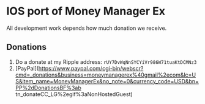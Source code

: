 IOS port of Money Manager Ex
====================

All development work depends how much donation we receive.

## Donations
1. Do a donate at my Ripple address: `rUY7DvWqNnSYCYiVr986W71tuaKtDCMNz3` 
2. [PayPal](https://www.paypal.com/cgi-bin/webscr?cmd=_donations&business=moneymanagerex%40gmail%2ecom&lc=US&item_name=MoneyManagerEx&no_note=0&currency_code=USD&bn=PP%2dDonationsBF%3ab
tn_donateCC_LG%2egif%3aNonHostedGuest)

